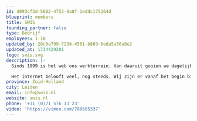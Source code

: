 ```yaml
---
id: d093cf3d-5682-4753-9a8f-1eddc175264d
blueprint: members
title: SWIS
founding_partner: false
type: Bedrijf
employees: 1-10
updated_by: 28c0a799-7234-4581-b869-6eda5a36a8e2
updated_at: 1734429201
logo: swis.svg
description: |-
  Sinds 1999 is het web ons werkterrein. Van daaruit gooien we dagelijks alles in de strijd. Voor onze opdrachtgevers, maar uiteindelijk voor iedereen. Zo maken we dankzij onze digitale daadkracht van de wereld een betere plek, project voor project. Wij noemen dat Duurzaam Digitaal Veranderen.

  Het internet belooft veel, nog steeds. Wij zijn er vanaf het begin bij om die beloftes waar te maken. De weg vooruit? Die is online, maar niet één lijn. Het is een grillige tocht, die om durf, creativiteit en flexibiliteit vraagt. Maar ook om visie, kennis en controle.
province: Zuid-Holland
city: Leiden
email: info@swis.nl
website: swis.nl
phone: '+31 (0)71 576 13 23'
video: 'https://vimeo.com/780685337'
---
```


